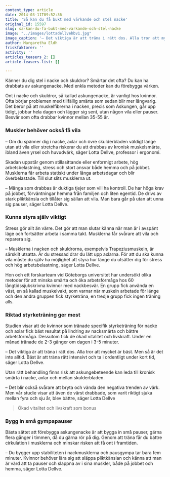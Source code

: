 ```yaml
---
content_type: article
date: 2014-03-11T09:52:36
title: 'Så kan du få bukt med värkande och stel nacke'
original_id: 15597
slug: sa-kan-du-fa-bukt-med-varkande-och-stel-nacke
image: "../images/lottadellvehbv1.jpg"
image_caption: '– Det viktiga är att träna i rätt dos. Alla tror att mycket är bäst. Men så är det inte alltid. Bäst är att träna rätt intensivt och ta i ordentligt under kort tid, säger Lotta Dellve.'
author: Margaretha Eldh
friskfaktorer: ''
activity: ''
articles_teasers_2: []
article-teasers-list: []

---
```


Känner du dig stel i nacke och skuldror? Smärtar det ofta? Du kan ha drabbats av askungenacke. Med enkla metoder kan du förebygga värken.

Ont i nacke och skuldror, så kallad askungenacke, är vanligt hos kvinnor. Ofta börjar problemen med tillfällig smärta som sedan blir mer långvarig. Det beror på att muskelfibrerna i nacken, precis som Askungen, går upp tidigt, jobbar hela dagen och lägger sig sent, utan någon vila eller pauser. Besvär som ofta drabbar kvinnor mellan 35-55 år.

### Muskler behöver också få vila

– Om du spänner dig i nacke, axlar och övre skulderbladen väldigt länge utan att vila eller stretcha riskerar du att drabbas av kronisk muskelsmärta, ibland även yrsel och huvudvärk, säger Lotta Dellve, professor i ergonomi.

Skadan uppstår genom stillasittande eller enformigt arbete, hög arbetsbelastning, stress och stort ansvar både hemma och på jobbet. Musklerna får arbeta statiskt under långa arbetsdagar och blir överbelastade. Till slut slits musklerna ut.

– Många som drabbas är duktiga tjejer som vill ha kontroll. De har höga krav på jobbet, förväntningar hemma från familjen och liten egentid. De drivs av stark pliktkänsla och tillåter sig sällan att vila. Man bara går på utan att unna sig pauser, säger Lotta Dellve.

### Kunna styra själv viktigt

Stress gör allt än värre. Det gör att man slutar känna när man är i avspänt läge och fortsätter arbeta i samma takt. Musklerna får svårare att vila och reparera sig.

– Musklerna i nacken och skuldrorna, exempelvis Trapeziusmuskeln, är särskilt utsatta. Är du stressad drar du lätt upp axlarna. För att du ska kunna vila måste du själv ha möjlighet att styra hur länge du utsätter dig för stress och hög arbetsbelastning, säger Lotta Dellve.

Hon och ett forskarteam vid Göteborgs universitet har undersökt olika metoder för att minska smärta och öka arbetsförmåga hos 60 långtidssjukskrivna kvinnor med nackbesvär. En grupp fick använda en väst, en så kallad muskelvakt, som varnar när muskeln arbetade för länge och den andra gruppen fick styrketräna, en tredje grupp fick ingen träning alls.

### Riktad styrketräning ger mest

Studien visar att de kvinnor som tränade specifik styrketräning för nacke och axlar fick bäst resultat på lindring av nacksmärta och bättre arbetsförmåga. Dessutom fick de ökad vitalitet och livskraft. Under en månad tränade de 2-3 gånger om dagen i 3-5 minuter.

– Det viktiga är att träna i rätt dos. Alla tror att mycket är bäst. Men så är det inte alltid. Bäst är att träna rätt intensivt och ta i ordentligt under kort tid, säger Lotta Dellve.

Utan rätt behandling finns risk att askungebeteende kan leda till kronisk smärta i nacke, axlar och mellan skulderbladen.

– Det blir också svårare att bryta och vända den negativa trenden av värk. Men vår studie visar att även de värst drabbade, som varit riktigt sjuka mellan fyra och sju år, blev bättre, säger Lotta Dellve

> Ökad vitalitet och livskraft som bonus

### Bygg in små gympapauser

Bästa sättet att förebygga askungenacke är att bygga in små pauser, gärna flera gånger i timmen, då du gärna rör på dig. Genom att träna får du bättre cirkulation i musklerna och minskar risken att få ont i framtiden.

– Du bygger upp stabiliteten i nackmusklerna och pausgympa tar bara fem minuter. Kvinnor behöver lära sig att släppa pliktkänslan och känna att man är värd att ta pauser och slappna av i sina muskler, både på jobbet och hemma, säger Lotta Dellve.

